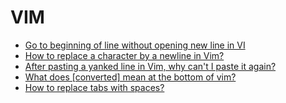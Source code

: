 # VIM

* [Go to beginning of line without opening new line in VI](http://stackoverflow.com/questions/10243551/go-to-beginning-of-line-without-opening-new-line-in-vi)
* [How to replace a character by a newline in Vim?](http://stackoverflow.com/questions/71323/how-to-replace-a-character-by-a-newline-in-vim)
* [After pasting a yanked line in Vim, why can't I paste it again?](https://stackoverflow.com/questions/25267062/after-pasting-a-yanked-line-in-vim-why-cant-i-paste-it-again)
* [What does [converted] mean at the bottom of vim?](https://unix.stackexchange.com/questions/126238/what-does-converted-mean-at-the-bottom-of-vim)
* [How to replace tabs with spaces?](https://vi.stackexchange.com/questions/495/how-to-replace-tabs-with-spaces)
